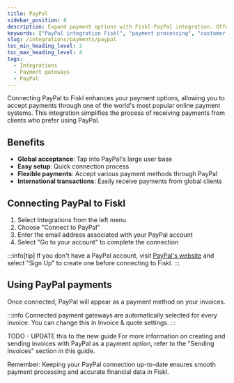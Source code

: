 ```yaml
---
title: PayPal
sidebar_position: 6
description: Expand payment options with Fiskl-PayPal integration. Offer customers convenient payment methods and streamline your invoicing.
keywords: ["PayPal integration Fiskl", "payment processing", "customer payments", "invoicing software"]
slug: /integrations/payments/paypal
toc_min_heading_level: 2
toc_max_heading_level: 4
tags:
  - Integrations
  - Payment gateways
  - PayPal
---
```


Connecting PayPal to Fiskl enhances your payment options, allowing you to accept payments through one of the world's most popular online payment systems. This integration simplifies the process of receiving payments from clients who prefer using PayPal.

## Benefits

- **Global acceptance**: Tap into PayPal's large user base
- **Easy setup**: Quick connection process
- **Flexible payments**: Accept various payment methods through PayPal
- **International transactions**: Easily receive payments from global clients

## Connecting PayPal to Fiskl

1. Select Integrations from the left menu
2. Choose "Connect to PayPal"
3. Enter the email address associated with your PayPal account
4. Select "Go to your account" to complete the connection

:::info[tip]
If you don't have a PayPal account, visit [PayPal's website](https://www.paypal.com) and select "Sign Up" to create one before connecting to Fiskl.
:::

## Using PayPal payments

Once connected, PayPal will appear as a payment method on your invoices.

:::info
Connected payment gateways are automatically selected for every invoice. You can change this in Invoice & quote settings.
:::

TODO - UPDATE this to the new guide
For more information on creating and sending invoices with PayPal as a payment option, refer to the "Sending Invoices" section in this guide.

Remember: Keeping your PayPal connection up-to-date ensures smooth payment processing and accurate financial data in Fiskl.

